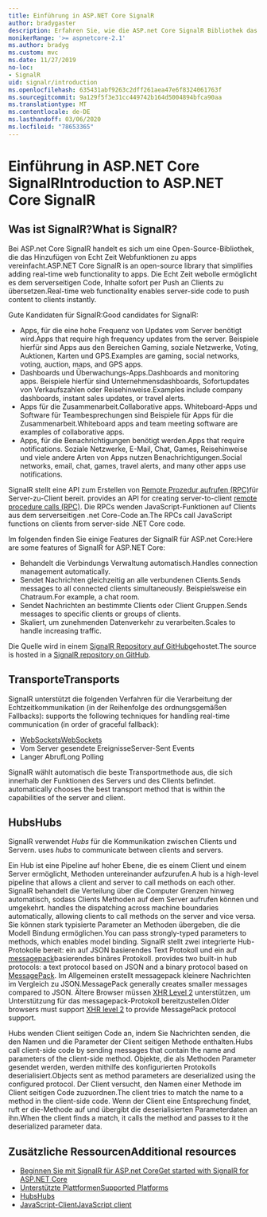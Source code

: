 ```yaml
---
title: Einführung in ASP.NET Core SignalR
author: bradygaster
description: Erfahren Sie, wie die ASP.net Core SignalR Bibliothek das Hinzufügen von Echtzeitfunktionen zu apps vereinfacht.
monikerRange: '>= aspnetcore-2.1'
ms.author: bradyg
ms.custom: mvc
ms.date: 11/27/2019
no-loc:
- SignalR
uid: signalr/introduction
ms.openlocfilehash: 635431abf9263c2dff261aea47e6f8324061763f
ms.sourcegitcommit: 9a129f5f3e31cc449742b164d5004894bfca90aa
ms.translationtype: MT
ms.contentlocale: de-DE
ms.lasthandoff: 03/06/2020
ms.locfileid: "78653365"
---
```

# <a name="introduction-to-aspnet-core-opno-locsignalr"></a><span data-ttu-id="263c3-103">Einführung in ASP.NET Core SignalR</span><span class="sxs-lookup"><span data-stu-id="263c3-103">Introduction to ASP.NET Core SignalR</span></span>

## <a name="what-is-opno-locsignalr"></a><span data-ttu-id="263c3-104">Was ist SignalR?</span><span class="sxs-lookup"><span data-stu-id="263c3-104">What is SignalR?</span></span>

<span data-ttu-id="263c3-105">Bei ASP.net Core SignalR handelt es sich um eine Open-Source-Bibliothek, die das Hinzufügen von Echt Zeit Webfunktionen zu apps vereinfacht.</span><span class="sxs-lookup"><span data-stu-id="263c3-105">ASP.NET Core SignalR is an open-source library that simplifies adding real-time web functionality to apps.</span></span> <span data-ttu-id="263c3-106">Die Echt Zeit webolle ermöglicht es dem serverseitigen Code, Inhalte sofort per Push an Clients zu übersetzen.</span><span class="sxs-lookup"><span data-stu-id="263c3-106">Real-time web functionality enables server-side code to push content to clients instantly.</span></span>

<span data-ttu-id="263c3-107">Gute Kandidaten für SignalR:</span><span class="sxs-lookup"><span data-stu-id="263c3-107">Good candidates for SignalR:</span></span>

* <span data-ttu-id="263c3-108">Apps, für die eine hohe Frequenz von Updates vom Server benötigt wird.</span><span class="sxs-lookup"><span data-stu-id="263c3-108">Apps that require high frequency updates from the server.</span></span> <span data-ttu-id="263c3-109">Beispiele hierfür sind Apps aus den Bereichen Gaming, soziale Netzwerke, Voting, Auktionen, Karten und GPS.</span><span class="sxs-lookup"><span data-stu-id="263c3-109">Examples are gaming, social networks, voting, auction, maps, and GPS apps.</span></span>
* <span data-ttu-id="263c3-110">Dashboards und Überwachungs-Apps.</span><span class="sxs-lookup"><span data-stu-id="263c3-110">Dashboards and monitoring apps.</span></span> <span data-ttu-id="263c3-111">Beispiele hierfür sind Unternehmensdashboards, Sofortupdates von Verkaufszahlen oder Reisehinweise.</span><span class="sxs-lookup"><span data-stu-id="263c3-111">Examples include company dashboards, instant sales updates, or travel alerts.</span></span>
* <span data-ttu-id="263c3-112">Apps für die Zusammenarbeit.</span><span class="sxs-lookup"><span data-stu-id="263c3-112">Collaborative apps.</span></span> <span data-ttu-id="263c3-113">Whiteboard-Apps und Software für Teambesprechungen sind Beispiele für Apps für die Zusammenarbeit.</span><span class="sxs-lookup"><span data-stu-id="263c3-113">Whiteboard apps and team meeting software are examples of collaborative apps.</span></span>
* <span data-ttu-id="263c3-114">Apps, für die Benachrichtigungen benötigt werden.</span><span class="sxs-lookup"><span data-stu-id="263c3-114">Apps that require notifications.</span></span> <span data-ttu-id="263c3-115">Soziale Netzwerke, E-Mail, Chat, Games, Reisehinweise und viele andere Arten von Apps nutzen Benachrichtigungen.</span><span class="sxs-lookup"><span data-stu-id="263c3-115">Social networks, email, chat, games, travel alerts, and many other apps use notifications.</span></span>

SignalR<span data-ttu-id="263c3-116"> stellt eine API zum Erstellen von [Remote Prozedur aufrufen (RPC)](https://wikipedia.org/wiki/Remote_procedure_call)für Server-zu-Client bereit.</span><span class="sxs-lookup"><span data-stu-id="263c3-116"> provides an API for creating server-to-client [remote procedure calls (RPC)](https://wikipedia.org/wiki/Remote_procedure_call).</span></span> <span data-ttu-id="263c3-117">Die RPCs wenden JavaScript-Funktionen auf Clients aus dem serverseitigen .net Core-Code an.</span><span class="sxs-lookup"><span data-stu-id="263c3-117">The RPCs call JavaScript functions on clients from server-side .NET Core code.</span></span>

<span data-ttu-id="263c3-118">Im folgenden finden Sie einige Features der SignalR für ASP.net Core:</span><span class="sxs-lookup"><span data-stu-id="263c3-118">Here are some features of SignalR for ASP.NET Core:</span></span>

* <span data-ttu-id="263c3-119">Behandelt die Verbindungs Verwaltung automatisch.</span><span class="sxs-lookup"><span data-stu-id="263c3-119">Handles connection management automatically.</span></span>
* <span data-ttu-id="263c3-120">Sendet Nachrichten gleichzeitig an alle verbundenen Clients.</span><span class="sxs-lookup"><span data-stu-id="263c3-120">Sends messages to all connected clients simultaneously.</span></span> <span data-ttu-id="263c3-121">Beispielsweise ein Chatraum.</span><span class="sxs-lookup"><span data-stu-id="263c3-121">For example, a chat room.</span></span>
* <span data-ttu-id="263c3-122">Sendet Nachrichten an bestimmte Clients oder Client Gruppen.</span><span class="sxs-lookup"><span data-stu-id="263c3-122">Sends messages to specific clients or groups of clients.</span></span>
* <span data-ttu-id="263c3-123">Skaliert, um zunehmenden Datenverkehr zu verarbeiten.</span><span class="sxs-lookup"><span data-stu-id="263c3-123">Scales to handle increasing traffic.</span></span>

<span data-ttu-id="263c3-124">Die Quelle wird in einem [SignalR Repository auf GitHub](https://github.com/dotnet/AspNetCore/tree/master/src/SignalR)gehostet.</span><span class="sxs-lookup"><span data-stu-id="263c3-124">The source is hosted in a [SignalR repository on GitHub](https://github.com/dotnet/AspNetCore/tree/master/src/SignalR).</span></span>

## <a name="transports"></a><span data-ttu-id="263c3-125">Transporte</span><span class="sxs-lookup"><span data-stu-id="263c3-125">Transports</span></span>

SignalR<span data-ttu-id="263c3-126"> unterstützt die folgenden Verfahren für die Verarbeitung der Echtzeitkommunikation (in der Reihenfolge des ordnungsgemäßen Fallbacks):</span><span class="sxs-lookup"><span data-stu-id="263c3-126"> supports the following techniques for handling real-time communication (in order of graceful fallback):</span></span>

* [<span data-ttu-id="263c3-127">WebSockets</span><span class="sxs-lookup"><span data-stu-id="263c3-127">WebSockets</span></span>](https://tools.ietf.org/html/rfc7118)
* <span data-ttu-id="263c3-128">Vom Server gesendete Ereignisse</span><span class="sxs-lookup"><span data-stu-id="263c3-128">Server-Sent Events</span></span>
* <span data-ttu-id="263c3-129">Langer Abruf</span><span class="sxs-lookup"><span data-stu-id="263c3-129">Long Polling</span></span>

SignalR<span data-ttu-id="263c3-130"> wählt automatisch die beste Transportmethode aus, die sich innerhalb der Funktionen des Servers und des Clients befindet.</span><span class="sxs-lookup"><span data-stu-id="263c3-130"> automatically chooses the best transport method that is within the capabilities of the server and client.</span></span>

## <a name="hubs"></a><span data-ttu-id="263c3-131">Hubs</span><span class="sxs-lookup"><span data-stu-id="263c3-131">Hubs</span></span>

SignalR<span data-ttu-id="263c3-132"> verwendet *Hubs* für die Kommunikation zwischen Clients und Servern.</span><span class="sxs-lookup"><span data-stu-id="263c3-132"> uses *hubs* to communicate between clients and servers.</span></span>

<span data-ttu-id="263c3-133">Ein Hub ist eine Pipeline auf hoher Ebene, die es einem Client und einem Server ermöglicht, Methoden untereinander aufzurufen.</span><span class="sxs-lookup"><span data-stu-id="263c3-133">A hub is a high-level pipeline that allows a client and server to call methods on each other.</span></span> SignalR<span data-ttu-id="263c3-134"> behandelt die Verteilung über die Computer Grenzen hinweg automatisch, sodass Clients Methoden auf dem Server aufrufen können und umgekehrt.</span><span class="sxs-lookup"><span data-stu-id="263c3-134"> handles the dispatching across machine boundaries automatically, allowing clients to call methods on the server and vice versa.</span></span> <span data-ttu-id="263c3-135">Sie können stark typisierte Parameter an Methoden übergeben, die die Modell Bindung ermöglichen.</span><span class="sxs-lookup"><span data-stu-id="263c3-135">You can pass strongly-typed parameters to methods, which enables model binding.</span></span> SignalR<span data-ttu-id="263c3-136"> stellt zwei integrierte Hub-Protokolle bereit: ein auf JSON basierendes Text Protokoll und ein auf [messagepack](https://msgpack.org/)basierendes binäres Protokoll.</span><span class="sxs-lookup"><span data-stu-id="263c3-136"> provides two built-in hub protocols: a text protocol based on JSON and a binary protocol based on [MessagePack](https://msgpack.org/).</span></span>  <span data-ttu-id="263c3-137">Im Allgemeinen erstellt messagepack kleinere Nachrichten im Vergleich zu JSON.</span><span class="sxs-lookup"><span data-stu-id="263c3-137">MessagePack generally creates smaller messages compared to JSON.</span></span> <span data-ttu-id="263c3-138">Ältere Browser müssen [XHR Level 2](https://caniuse.com/#feat=xhr2) unterstützen, um Unterstützung für das messagepack-Protokoll bereitzustellen.</span><span class="sxs-lookup"><span data-stu-id="263c3-138">Older browsers must support [XHR level 2](https://caniuse.com/#feat=xhr2) to provide MessagePack protocol support.</span></span>

<span data-ttu-id="263c3-139">Hubs wenden Client seitigen Code an, indem Sie Nachrichten senden, die den Namen und die Parameter der Client seitigen Methode enthalten.</span><span class="sxs-lookup"><span data-stu-id="263c3-139">Hubs call client-side code by sending messages that contain the name and parameters of the client-side method.</span></span> <span data-ttu-id="263c3-140">Objekte, die als Methoden Parameter gesendet werden, werden mithilfe des konfigurierten Protokolls deserialisiert.</span><span class="sxs-lookup"><span data-stu-id="263c3-140">Objects sent as method parameters are deserialized using the configured protocol.</span></span> <span data-ttu-id="263c3-141">Der Client versucht, den Namen einer Methode im Client seitigen Code zuzuordnen.</span><span class="sxs-lookup"><span data-stu-id="263c3-141">The client tries to match the name to a method in the client-side code.</span></span> <span data-ttu-id="263c3-142">Wenn der Client eine Entsprechung findet, ruft er die-Methode auf und übergibt die deserialisierten Parameterdaten an ihn.</span><span class="sxs-lookup"><span data-stu-id="263c3-142">When the client finds a match, it calls the method and passes to it the deserialized parameter data.</span></span>

## <a name="additional-resources"></a><span data-ttu-id="263c3-143">Zusätzliche Ressourcen</span><span class="sxs-lookup"><span data-stu-id="263c3-143">Additional resources</span></span>

* <span data-ttu-id="263c3-144">[Beginnen Sie mit SignalR für ASP.net Core](xref:tutorials/signalr)</span><span class="sxs-lookup"><span data-stu-id="263c3-144">[Get started with SignalR for ASP.NET Core](xref:tutorials/signalr)</span></span>
* [<span data-ttu-id="263c3-145">Unterstützte Plattformen</span><span class="sxs-lookup"><span data-stu-id="263c3-145">Supported Platforms</span></span>](xref:signalr/supported-platforms)
* [<span data-ttu-id="263c3-146">Hubs</span><span class="sxs-lookup"><span data-stu-id="263c3-146">Hubs</span></span>](xref:signalr/hubs)
* [<span data-ttu-id="263c3-147">JavaScript-Client</span><span class="sxs-lookup"><span data-stu-id="263c3-147">JavaScript client</span></span>](xref:signalr/javascript-client)
